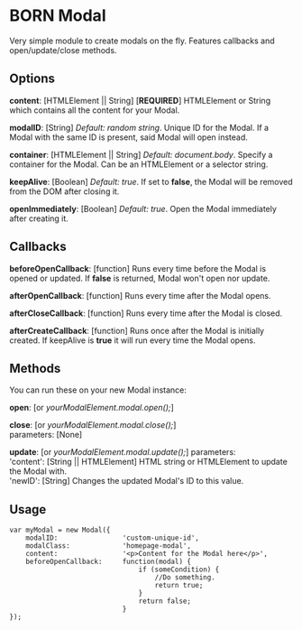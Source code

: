 # BORN Modal #

Very simple module to create modals on the fly. Features callbacks and open/update/close methods.

## Options ##

**content**: [HTMLElement || String] [**REQUIRED**] HTMLElement or String which contains all the content for your Modal. 

**modalID**: [String] *Default: random string*. Unique ID for the Modal. If a Modal with the same ID is present, said Modal will open instead.

**container**: [HTMLElement || String] *Default: document.body*. Specify a container for the Modal. Can be an HTMLElement or a selector string.

**keepAlive**: [Boolean] *Default: true*. If set to **false**, the Modal will be removed from the DOM after closing it.

**openImmediately**: [Boolean] *Default: true*. Open the Modal immediately after creating it.

## Callbacks ##

**beforeOpenCallback**: [function] Runs every time before the Modal is opened or updated. If **false** is returned, Modal won't open nor update.

**afterOpenCallback**: [function] Runs every time after the Modal opens.

**afterCloseCallback**: [function] Runs every time after the Modal is closed.

**afterCreateCallback**: [function] Runs once after the Modal is initially created. If keepAlive is **true** it will run every time the Modal opens.

## Methods ##

You can run these on your new Modal instance:

**open**: [or *yourModalElement.modal.open();*]

**close**: [or *yourModalElement.modal.close();*]   
parameters: [None]  

**update**: [or *yourModalElement.modal.update();*]
parameters:   
'content': [String || HTMLElement] HTML string or HTMLElement to update the Modal with.  
'newID': [String] Changes the updated Modal's ID to this value.  

## Usage ##

	var myModal = new Modal({
		modalID:		        'custom-unique-id',
		modalClass: 	        'homepage-modal',
		content: 	            '<p>Content for the Modal here</p>',
		beforeOpenCallback: 	function(modal) {
		                            if (someCondition) {
		                                //Do something.
		                                return true;
		                            }
		                            return false;
		                        }
	});